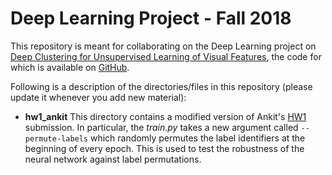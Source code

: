 # Deep Learning Project - Fall 2018

This repository is meant for collaborating on the Deep Learning project on [Deep Clustering for Unsupervised Learning of Visual Features](https://arxiv.org/abs/1807.05520), the code for which is available on [GitHub](https://github.com/facebookresearch/deepcluster).

Following is a description of the directories/files in this repository (please update it whenever you add new material):

* **hw1_ankit** This directory contains a modified version of Ankit's [HW1](https://www.cc.gatech.edu/classes/AY2019/cs7643_fall/hw1-q6/) submission. In particular, the *train.py* takes a new argument called `--permute-labels` which randomly permutes the label identifiers at the beginning of every epoch. This is used to test the robustness of the neural network against label permutations.
